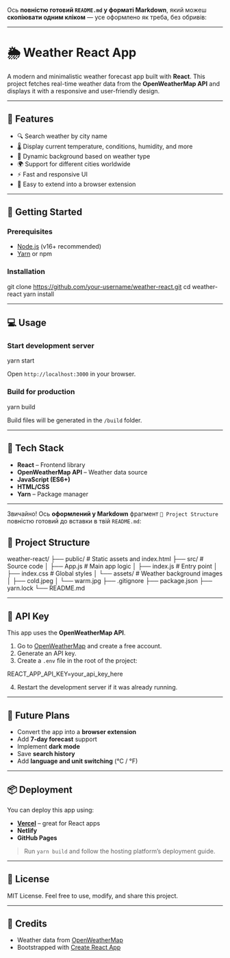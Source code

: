 Ось **повністю готовий `README.md` у форматі Markdown**, який можеш **скопіювати одним кліком** — усе оформлено як треба, без обривів:

---

# 🌦️ Weather React App

A modern and minimalistic weather forecast app built with **React**. This project fetches real-time weather data from the **OpenWeatherMap API** and displays it with a responsive and user-friendly design.

---

## 📌 Features

- 🔍 Search weather by city name  
- 🌡️ Display current temperature, conditions, humidity, and more  
- 🎨 Dynamic background based on weather type  
- 🌍 Support for different cities worldwide  
- ⚡ Fast and responsive UI  
- 🧪 Easy to extend into a browser extension  

---

## 🚀 Getting Started

### Prerequisites

- [Node.js](https://nodejs.org/) (v16+ recommended)  
- [Yarn](https://yarnpkg.com/) or npm  

### Installation

git clone https://github.com/your-username/weather-react.git
cd weather-react
yarn install

---

## 💻 Usage

### Start development server

yarn start

Open `http://localhost:3000` in your browser.

### Build for production

yarn build

Build files will be generated in the `/build` folder.

---

## 🧩 Tech Stack

* **React** – Frontend library
* **OpenWeatherMap API** – Weather data source
* **JavaScript (ES6+)**
* **HTML/CSS**
* **Yarn** – Package manager

---

Звичайно! Ось **оформлений у Markdown** фрагмент `🧱 Project Structure` повністю готовий до вставки в твій `README.md`:

## 🧱 Project Structure

weather-react/
├── public/               # Static assets and index.html
├── src/                  # Source code
│   ├── App.js            # Main app logic
│   ├── index.js          # Entry point
│   ├── index.css         # Global styles
│   └── assets/           # Weather background images
│       ├── cold.jpeg
│       └── warm.jpg
├── .gitignore
├── package.json
├── yarn.lock
└── README.md

---

## 🔑 API Key

This app uses the **OpenWeatherMap API**.

1. Go to [OpenWeatherMap](https://openweathermap.org/api) and create a free account.
2. Generate an API key.
3. Create a `.env` file in the root of the project:

REACT_APP_API_KEY=your_api_key_here

4. Restart the development server if it was already running.

---

## 🧠 Future Plans

* Convert the app into a **browser extension**
* Add **7-day forecast** support
* Implement **dark mode**
* Save **search history**
* Add **language and unit switching** (°C / °F)

---

## 📦 Deployment

You can deploy this app using:

* **[Vercel](https://vercel.com/)** – great for React apps
* **Netlify**
* **GitHub Pages**

> Run `yarn build` and follow the hosting platform’s deployment guide.

---

## 📜 License

MIT License. Feel free to use, modify, and share this project.

---

## 🙌 Credits

* Weather data from [OpenWeatherMap](https://openweathermap.org/)
* Bootstrapped with [Create React App](https://create-react-app.dev/)

